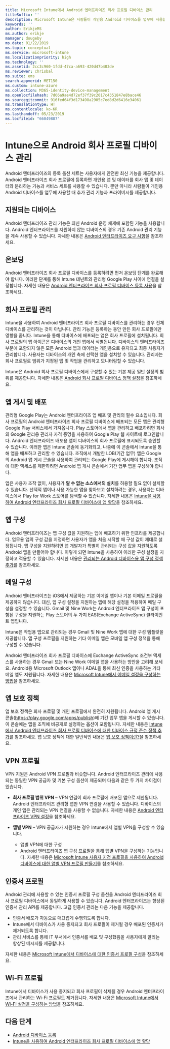 ```yaml
---
title: Microsoft Intune에서 Android 엔터프라이즈 회사 프로필 디바이스 관리
titleSuffix: ''
description: Microsoft Intune은 사람들이 개인용 Android 디바이스를 업무에 사용할 때 추가 관리 기능과 프라이버시를 제공하기 위해 Android 엔터프라이즈 회사 프로필 디바이스를 관리합니다.
keywords: ''
author: ErikjeMS
ms.author: erikje
manager: dougeby
ms.date: 01/22/2019
ms.topic: conceptual
ms.service: microsoft-intune
ms.localizationpriority: high
ms.technology: ''
ms.assetid: 2cc3c960-1fdd-47ca-a693-420d47b403de
ms.reviewer: chrisbal
ms.suite: ems
search.appverid: MET150
ms.custom: intune-azure
ms.collection: M365-identity-device-management
ms.openlocfilehash: 7d66a9ae4d72ef37f39c2017c4351847e8bace46
ms.sourcegitcommit: 916fed64f3d173498a2905c7ed8d2d6416e34061
ms.translationtype: HT
ms.contentlocale: ko-KR
ms.lasthandoff: 05/23/2019
ms.locfileid: "66049887"
---
```

# <a name="manage-android-work-profile-devices-with-intune"></a>Intune으로 Android 회사 프로필 디바이스 관리

Android 엔터프라이즈의 등록 옵션 세트는 사용자에게 안전한 최신 기능을 제공합니다. Android 엔터프라이즈 회사 프로필에 등록하면 개인용 앱 및 데이터를 회사 앱 및 데이터와 분리하는 기능과 서비스 세트를 사용할 수 있습니다. 뿐만 아니라 사람들이 개인용 Android 디바이스를 업무에 사용할 때 추가 관리 기능과 프라이버시를 제공합니다. 

## <a name="supported-devices"></a>지원되는 디바이스

Android 엔터프라이즈 관리 기능은 최신 Android 운영 체제에 포함된 기능을 사용합니다. Android 엔터프라이즈를 지원하지 않는 디바이스의 경우 기존 Android 관리 기능을 계속 사용할 수 있습니다. 자세한 내용은 [Android 엔터프라이즈 요구 사항](https://support.google.com/work/android/answer/6174145?hl=en&ref_topic=6151012)을 참조하세요.

## <a name="onboarding"></a>온보딩

Android 엔터프라이즈 회사 프로필 디바이스를 등록하려면 먼저 온보딩 단계를 완료해야 합니다. 이러한 단계를 통해 Intune 테넌트와 관리형 Google Play 사이에 연결을 설정합니다. 자세한 내용은 [Android 엔터프라이즈 회사 프로필 디바이스 등록 사용](android-work-profile-enroll.md)을 참조하세요.

## <a name="work-profile-management"></a>회사 프로필 관리

Intune을 사용하여 Android 엔터프라이즈 회사 프로필 디바이스를 관리하는 경우 전체 디바이스를 관리하는 것이 아닙니다. 관리 기능은 등록하는 동안 만든 회사 프로필에만 영향을 줍니다. Intune을 통해 디바이스에 배포되는 앱은 회사 프로필에 설치됩니다. 회사 프로필의 앱 아이콘은 디바이스의 개인 앱에서 식별됩니다. 디바이스의 엔터프라이즈 부분에 포함되지 않은 모든 Android 앱과 데이터는 개인용으로 유지되고 최종 사용자가 관리합니다. 사용자는 디바이스의 개인 측에 선택한 앱을 설치할 수 있습니다. 관리자는 회사 프로필로 범위가 지정된 앱 및 작업을 관리하고 모니터링할 수 있습니다.

Intune은 Android 회사 프로필 디바이스에서 구성할 수 있는 기본 제공 일반 설정의 범위를 제공합니다. 자세한 내용은 [Android 회사 프로필 디바이스 정책 설정](compliance-policy-create-android-for-work.md)을 참조하세요.

## <a name="app-publishing-and-distribution"></a>앱 게시 및 배포

관리형 Google Play는 Android 엔터프라이즈 앱 배포 및 관리의 필수 요소입니다. 회사 프로필의 Android 엔터프라이즈 회사 프로필 디바이스에 배포되는 모든 앱은 관리형 Google Play 서비스에서 가져옵니다. Play 스토어에서 앱을 관리하고 배포하려면 회사의 Google 관리용 관리자 자격 증명을 사용하여 Google Play 웹 사이트에 로그인합니다. Android 엔터프라이즈 배포용 앱이 디바이스의 회사 프로필에 표시되도록 승인할 수 있습니다. 이러한 앱은 Intune 콘솔에 동기화되고, 나중에 이 콘솔에서 Intune을 통해 앱을 배포하고 관리할 수 있습니다. 조직에서 개발한 LOB(기간 업무) 앱은 Google의 Android 앱 게시 콘솔을 사용하여 관리되는 Google Play에 게시해야 합니다. 조직에 대한 액세스를 제한하려면 Android 앱 게시 콘솔에서 기간 업무 앱을 구성해야 합니다.

앱은 사용자 조작 없이, 사용자가 **알 수 없는 소스에서의 설치**를 허용할 필요 없이 설치할 수 있습니다. 선택적 앱이나 사용 가능한 앱을 찾아보고 설치하려는 경우, 사용자는 디바이스에서 Play for Work 스토어를 탐색할 수 있습니다. 자세한 내용은 [Intune을 사용하여 Android 엔터프라이즈 회사 프로필 디바이스에 앱 할당](apps-add-android-for-work.md)을 참조하세요.

## <a name="app-configuration"></a>앱 구성

Android 엔터프라이즈는 앱 구성 값을 지원하는 앱에 배포하기 위한 인프라를 제공합니다. 업무용 앱의 구성 값을 지정하면 사용자가 앱을 처음 시작할 때 구성 값이 제대로 설정됩니다. 앱 구성을 지원하려면 앱 개발자가 특별히 관리되는 구성 값을 지원하도록 Android 앱을 만들어야 합니다. 이렇게 되면 Intune을 사용하여 이러한 구성 설정을 지정하고 적용할 수 있습니다. 자세한 내용은 [관리되는 Android 디바이스용 앱 구성 정책 추가](app-configuration-policies-use-android.md)를 참조하세요.

## <a name="email-configuration"></a>메일 구성

Android 엔터프라이즈는 iOS에서 제공하는 기본 이메일 앱이나 기본 이메일 프로필을 제공하지 않습니다. 대신, 앱 구성 설정을 지원하는 앱에 해당 설정을 적용하여 메일 구성을 설정할 수 있습니다. Gmail 및 Nine Work는 Android 엔터프라이즈 앱 구성이 포함된 구성을 지원하는 Play 스토어의 두 가지 EAS(Exchange ActiveSync) 클라이언트 앱입니다.

Intune은 작업용 앱으로 관리되는 경우 Gmail 및 Nine Work 앱에 대한 구성 템플릿을 제공합니다. 앱 구성 프로필을 지원하는 기타 이메일 앱은 모바일 앱 구성 정책을 통해 구성할 수 있습니다.

Android 엔터프라이즈 회사 프로필 디바이스에 Exchange ActiveSync 조건부 액세스를 사용하는 경우 Gmail 또는 Nine Work 이메일 앱을 사용하는 방안을 고려해 보세요. Android용 Microsoft Outlook 앱이나 ADAL을 통해 최신 인증을 사용하는 기타 메일 앱도 지원됩니다. 자세한 내용은 [Microsoft Intune에서 이메일 설정을 구성하는 방법](email-settings-configure.md)을 참조하세요.

## <a name="app-protection-policies"></a>앱 보호 정책

앱 보호 정책은 회사 프로필 및 개인 프로필에서 완전히 지원됩니다. Android 앱 게시 콘솔(https://play.google.com/apps/publish)에 기간 업무 앱을 게시할 수 있습니다. 이 콘솔에는 앱을 조직에 비공개로 설정하는 옵션이 포함됩니다. 자세한 내용은 [Intune에서 Android 엔터프라이즈 회사 프로필 디바이스에 대한 디바이스 규정 준수 정책 추가](compliance-policy-create-android-for-work.md)를 참조하세요. 앱 보호 정책에 대한 일반적인 내용은 [앱 보호 정책이란?](app-protection-policy.md)을 참조하세요.

## <a name="vpn-profiles"></a>VPN 프로필

VPN 지원은 Android VPN 프로필과 비슷합니다. Android 엔터프라이즈 관리에 사용되는 동일한 VPN 공급자 및 기본 구성 옵션이 제공되며 다음과 같은 두 가지 차이점이 있습니다.

-  **회사 프로필 범위 VPN** – VPN 연결이 회사 프로필에 배포된 앱으로 제한됩니다. Android 엔터프라이즈 관리형 앱만 VPN 연결을 사용할 수 있습니다. 디바이스의 개인 앱은 관리되는 VPN 연결을 사용할 수 없습니다. 자세한 내용은 [Android 엔터프라이즈 VPN 설정](vpn-settings-android.md#android-enterprise-vpn-settings)을 참조하세요.

-  **앱별 VPN** – VPN 공급자가 지원하는 경우 Intune에서 앱별 VPN을 구성할 수 있습니다.
    - 앱별 VPN에 대한 구성
    - Android 엔터프라이즈 앱 구성 프로필을 통해 앱별 VPN을 구성하는 기능입니다.
    자세한 내용은 [Microsoft Intune 사용자 지정 프로필을 사용하여 Android 디바이스에 대한 앱별 VPN 프로필 만들기](android-pulse-secure-per-app-vpn.md)를 참조하세요.

## <a name="certificate-profiles"></a>인증서 프로필

Android 관리에 사용할 수 있는 인증서 프로필 구성 옵션을 Android 엔터프라이즈 회사 프로필 디바이스에서 동일하게 사용할 수 있습니다. Android 엔터프라이즈는 향상된 인증서 관리 API를 제공합니다. 고급 인증서 관리는 다음 기능을 제공합니다.

-  인증서 배포가 자동으로 매끄럽게 수행되도록 합니다.
-  Intune에서 디바이스가 사용 중지되고 회사 프로필이 제거될 경우 배포된 인증서가 제거되도록 합니다.
-  관리 서비스를 통해 IT 부서에서 인증서를 배포 및 구성했음을 사용자에게 알리는 향상된 메시지를 제공합니다.

자세한 내용은 [Microsoft Intune에서 디바이스에 대한 인증서 프로필 구성](certificates-configure.md)을 참조하세요.

## <a name="wi-fi-profiles"></a>Wi-Fi 프로필

Intune에서 디바이스가 사용 중지되고 회사 프로필이 삭제될 경우 Android 엔터프라이즈에서 관리하는 Wi-Fi 프로필도 제거됩니다. 자세한 내용은 [Microsoft Intune에서 Wi-Fi 설정을 구성하는 방법](wi-fi-settings-configure.md)을 참조하세요.

## <a name="next-steps"></a>다음 단계
- [Android 디바이스 등록](android-enroll.md)
- [Intune을 사용하여 Android 엔터프라이즈 회사 프로필 디바이스에 앱 할당](apps-add-android-for-work.md)
